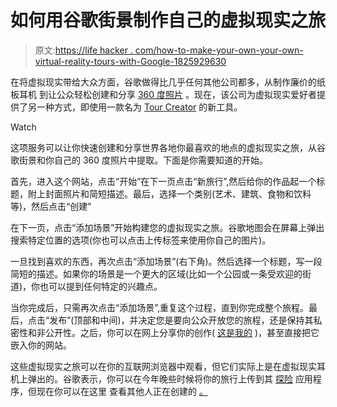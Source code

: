 # 如何用谷歌街景制作自己的虚拟现实之旅

> 原文:[https://life hacker . com/how-to-make-your-own-your-own-virtual-reality-tours-with-Google-1825929630](https://lifehacker.com/how-to-make-your-own-virtual-reality-tours-with-google-1825929630)

在将虚拟现实带给大众方面，谷歌做得比几乎任何其他公司都多，从制作廉价的纸板耳机 到让公众轻松创建和分享 [360 度照片](https://support.google.com/maps/answer/7012050?co=GENIE.Platform%3DAndroid&hl=en) 。现在，该公司为虚拟现实爱好者提供了另一种方式，即使用一款名为 [Tour Creator](https://www.blog.google/topics/education/tour-creator-schools-vr/) 的新工具。

Watch

这项服务可以让你快速创建和分享世界各地你最喜欢的地点的虚拟现实之旅，从谷歌街景和你自己的 360 度照片中提取。下面是你需要知道的开始。

首先，进入这个网站，点击“开始”在下一页点击“新旅行”,然后给你的作品起一个标题，附上封面照片和简短描述。最后，选择一个类别(艺术、建筑、食物和饮料等)，然后点击“创建”

在下一页，点击“添加场景”开始构建您的虚拟现实之旅。谷歌地图会在屏幕上弹出搜索特定位置的选项(你也可以点击上传标签来使用你自己的图片)。

一旦找到喜欢的东西，再次点击“添加场景”(右下角)。然后选择一个标题，写一段简短的描述。如果你的场景是一个更大的区域(比如一个公园或一条受欢迎的街道)，你也可以提到任何特定的兴趣点。

当你完成后，只需再次点击“添加场景”,重复这个过程，直到你完成整个旅程。最后，点击“发布”(顶部和中间)，并决定您是要向公众开放您的旅程，还是保持其私密性和非公开性。之后，你可以在网上分享你的创作( [这是我的](https://poly.google.com/u/0/view/8igTx5wtLxK) )，甚至直接把它嵌入你的网站。

这些虚拟现实之旅可以在你的互联网浏览器中观看，但它们实际上是在虚拟现实耳机上弹出的。谷歌表示，你可以在今年晚些时候将你的旅行上传到其 [探险](https://support.google.com/edu/expeditions/answer/6335093?hl=en) 应用程序，但现在你可以在这里 查看其他人正在创建的 [。](https://poly.google.com/)